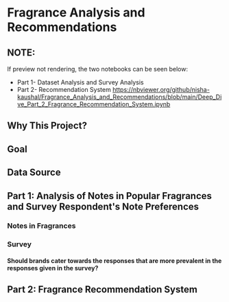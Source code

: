 # Fragrance Analysis and Recommendations

## NOTE: 
If preview not rendering, the two notebooks can be seen below: <br> 
* Part 1- Dataset Analysis and Survey Analysis
* Part 2- Recommendation System https://nbviewer.org/github/nisha-kaushal/Fragrance_Analysis_and_Recommendations/blob/main/Deep_Dive_Part_2_Fragrance_Recommendation_System.ipynb
## Why This Project? 

## Goal 

## Data Source 

## Part 1: Analysis of Notes in Popular Fragrances and Survey Respondent's Note Preferences 

### Notes in Fragrances 

### Survey

#### Should brands cater towards the responses that are more prevalent in the responses given in the survey?

## Part 2: Fragrance Recommendation System 
